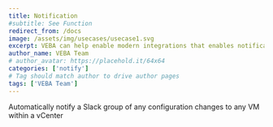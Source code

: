 ```yaml
---
title: Notification
#subtitle: See Function
redirect_from: /docs
image: /assets/img/usecases/usecase1.svg
excerpt: VEBA can help enable modern integrations that enables notification through modern channels such as Slack, PagerDuty, Text etc
author_name: VEBA Team
# author_avatar: https://placehold.it/64x64
categories: ['notify']
# Tag should match author to drive author pages
tags: ['VEBA Team']
---
```

Automatically notify a Slack group of any configuration changes to any VM within a vCenter